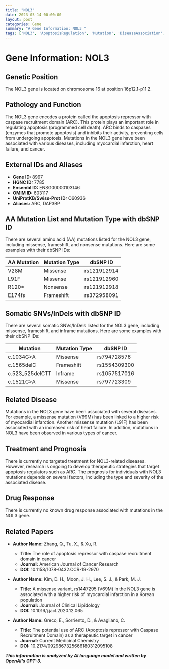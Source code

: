 ```yaml
---
title: "NOL3"
date: 2023-05-14 00:00:00
layout: post
categories: Gene
summary: "# Gene Information: NOL3 "
tags: ['NOL3', 'ApoptosisRegulation', 'Mutation', 'DiseaseAssociation', 'TherapeuticTarget', 'Prognosis', 'DrugResponse', 'Research']
---
```


# Gene Information: NOL3 

## Genetic Position
The NOL3 gene is located on chromosome 16 at position 16p12.1-p11.2.

## Pathology and Function
The NOL3 gene encodes a protein called the apoptosis repressor with caspase recruitment domain (ARC). This protein plays an important role in regulating apoptosis (programmed cell death). ARC binds to caspases (enzymes that promote apoptosis) and inhibits their activity, preventing cells from undergoing apoptosis. Mutations in the NOL3 gene have been associated with various diseases, including myocardial infarction, heart failure, and cancer.

## External IDs and Aliases
- **Gene ID:** 8997
- **HGNC ID:** 7785
- **Ensembl ID:** ENSG00000103146
- **OMIM ID:** 603117
- **UniProtKB/Swiss-Prot ID:** O60936
- **Aliases:** ARC, DAP3BP

## AA Mutation List and Mutation Type with dbSNP ID
There are several amino acid (AA) mutations listed for the NOL3 gene, including missense, frameshift, and nonsense mutations. Here are some examples with their dbSNP IDs:

| AA Mutation | Mutation Type | dbSNP ID |
| --- | --- | --- |
| V28M | Missense | rs121912914 |
| L91F | Missense | rs121912960 |
| R120* | Nonsense | rs121912918 |
| E174fs | Frameshift | rs372958091 |

## Somatic SNVs/InDels with dbSNP ID
There are several somatic SNVs/InDels listed for the NOL3 gene, including missense, frameshift, and inframe mutations. Here are some examples with their dbSNP IDs:

| Mutation | Mutation Type | dbSNP ID |
| --- | --- | --- |
| c.1034G>A | Missense | rs794728576 |
| c.1565delC | Frameshift | rs1554309300 |
| c.523_525delCTT | Inframe | rs1057517016 |
| c.1521C>A | Missense | rs797723309 |

## Related Disease
Mutations in the NOL3 gene have been associated with several diseases. For example, a missense mutation (V69M) has been linked to a higher risk of myocardial infarction. Another missense mutation (L91F) has been associated with an increased risk of heart failure. In addition, mutations in NOL3 have been observed in various types of cancer.

## Treatment and Prognosis
There is currently no targeted treatment for NOL3-related diseases. However, research is ongoing to develop therapeutic strategies that target apoptosis regulators such as ARC. The prognosis for individuals with NOL3 mutations depends on several factors, including the type and severity of the associated disease.

## Drug Response
There is currently no known drug response associated with mutations in the NOL3 gene.

## Related Papers
- **Author Name:** Zhang, Q., Tu, X., & Xu, R.
  - **Title:** The role of apoptosis repressor with caspase recruitment domain in cancer
  - **Journal:** American Journal of Cancer Research
  - **DOI:** 10.1158/1078-0432.CCR-19-2970
  
- **Author Name:** Kim, D. H., Moon, J. H., Lee, S. J., & Park, M. J.
  - **Title:** A missense variant, rs1447295 (V69M) in the NOL3 gene is associated with a higher risk of myocardial infarction in a Korean population
  - **Journal:** Journal of Clinical Lipidology
  - **DOI:** 10.1016/j.jacl.2020.12.065
  
- **Author Name:** Greco, E., Sorriento, D., & Avagliano, C.
  - **Title:** The potential use of ARC (Apoptosis repressor with Caspase Recruitment Domain) as a therapeutic target in cancer
  - **Journal:** Current Medicinal Chemistry
  - **DOI:** 10.2174/0929867325666180312095108

**_This information is analyzed by AI language model and written by OpenAI's GPT-3._**